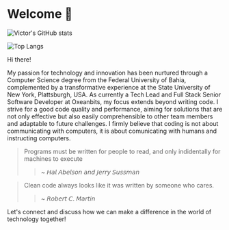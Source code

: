 # Welcome 👋

![Victor's GitHub stats](https://github-readme-stats2-neon.vercel.app/api?username=Victorcorcos&show=prs_merged,prs_merged_percentag&show_icons=true)

![Top Langs](https://github-readme-stats2-neon.vercel.app/api/top-langs/?username=Victorcorcos&hide_progress=true)

Hi there!

My passion for technology and innovation has been nurtured through a Computer Science degree from the Federal University of Bahia, complemented by a transformative experience at the State University of New York, Plattsburgh, USA. As currently a Tech Lead and Full Stack Senior Software Developer at Oxeanbits, my focus extends beyond writing code. I strive for a good code quality and performance, aiming for solutions that are not only effective but also easily comprehensible to other team members and adaptable to future challenges. I firmly believe that coding is not about communicating with computers, it is about comunicating with humans and instructing computers.

> Programs must be written for people to read, and only indidentally for machines to execute
> > ~ 𝘏𝘢𝘭 𝘈𝘣𝘦𝘭𝘴𝘰𝘯 𝘢𝘯𝘥 𝘑𝘦𝘳𝘳𝘺 𝘚𝘶𝘴𝘴𝘮𝘢𝘯

> Clean code always looks like it was written by someone who cares.
> > ~ 𝘙𝘰𝘣𝘦𝘳𝘵 𝘊. 𝘔𝘢𝘳𝘵𝘪𝘯

Let's connect and discuss how we can make a difference in the world of technology together!
